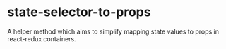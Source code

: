 # state-selector-to-props
A helper method which aims to simplify mapping state values to props in react-redux containers.
